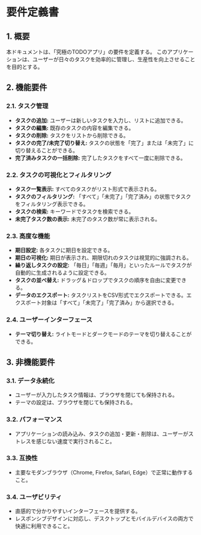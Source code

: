 # 要件定義書

## 1. 概要

本ドキュメントは、「究極のTODOアプリ」の要件を定義する。
このアプリケーションは、ユーザーが日々のタスクを効率的に管理し、生産性を向上させることを目的とする。

## 2. 機能要件

### 2.1. タスク管理

- **タスクの追加:** ユーザーは新しいタスクを入力し、リストに追加できる。
- **タスクの編集:** 既存のタスクの内容を編集できる。
- **タスクの削除:** タスクをリストから削除できる。
- **タスクの完了/未完了切り替え:** タスクの状態を「完了」または「未完了」に切り替えることができる。
- **完了済みタスクの一括削除:** 完了したタスクをすべて一度に削除できる。

### 2.2. タスクの可視化とフィルタリング

- **タスク一覧表示:** すべてのタスクがリスト形式で表示される。
- **タスクのフィルタリング:** 「すべて」「未完了」「完了済み」の状態でタスクをフィルタリング表示できる。
- **タスクの検索:** キーワードでタスクを検索できる。
- **未完了タスク数の表示:** 未完了のタスク数が常に表示される。

### 2.3. 高度な機能

- **期日設定:** 各タスクに期日を設定できる。
- **期日の可視化:** 期日が表示され、期限切れのタスクは視覚的に強調される。
- **繰り返しタスクの設定:** 「毎日」「毎週」「毎月」といったルールでタスクが自動的に生成されるように設定できる。
- **タスクの並べ替え:** ドラッグ＆ドロップでタスクの順序を自由に変更できる。
- **データのエクスポート:** タスクリストをCSV形式でエクスポートできる。エクスポート対象は「すべて」「未完了」「完了済み」から選択できる。

### 2.4. ユーザーインターフェース

- **テーマ切り替え:** ライトモードとダークモードのテーマを切り替えることができる。

## 3. 非機能要件

### 3.1. データ永続化

- ユーザーが入力したタスク情報は、ブラウザを閉じても保持される。
- テーマの設定は、ブラウザを閉じても保持される。

### 3.2. パフォーマンス

- アプリケーションの読み込み、タスクの追加・更新・削除は、ユーザーがストレスを感じない速度で実行されること。

### 3.3. 互換性

- 主要なモダンブラウザ（Chrome, Firefox, Safari, Edge）で正常に動作すること。

### 3.4. ユーザビリティ

- 直感的で分かりやすいインターフェースを提供する。
- レスポンシブデザインに対応し、デスクトップとモバイルデバイスの両方で快適に利用できること。
